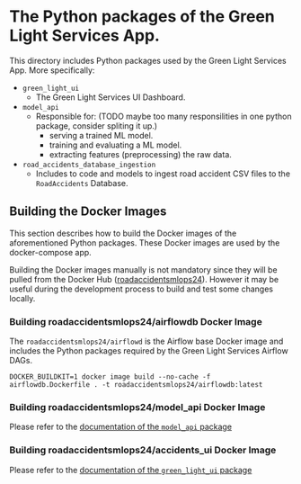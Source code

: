 # The Python packages of the Green Light Services App.

This directory includes Python packages used by the Green Light Services App. More specifically:
- `green_light_ui`
    - The Green Light Services UI Dashboard.
- `model_api`
    - Responsible for: (TODO maybe too many responsilities in one python package, consider spliting it up.)
        - serving a trained ML model.
        - training and evaluating a ML model.
        - extracting features (preprocessing) the raw data.
- `road_accidents_database_ingestion`
    - Includes to code and models to ingest road accident CSV files to the `RoadAccidents` Database.



## Building the Docker Images
This section describes how to build the Docker images of the aforementioned Python packages. These Docker images are used by the docker-compose app.

Building the Docker images manually is not mandatory since they will be pulled from the Docker Hub ([roadaccidentsmlops24](https://hub.docker.com/repositories/roadaccidentsmlops24)).
However it may be useful during the development process to build and test some changes locally.

### Building roadaccidentsmlops24/airflowdb Docker Image

The `roadaccidentsmlops24/airflowd` is the Airflow base Docker image and includes the Python packages required by the Green Light Services Airflow DAGs.


```
DOCKER_BUILDKIT=1 docker image build --no-cache -f airflowdb.Dockerfile . -t roadaccidentsmlops24/airflowdb:latest
```

### Building roadaccidentsmlops24/model_api Docker Image

Please refer to the [documentation of the `model_api` package](./model_api/README.md)

### Building roadaccidentsmlops24/accidents_ui Docker Image

Please refer to the [documentation of the `green_light_ui` package](./green_light_ui/README.md)